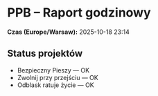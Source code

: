# PPB – Raport godzinowy
**Czas (Europe/Warsaw):** 2025-10-18 23:14

## Status projektów
- Bezpieczny Pieszy — OK
- Zwolnij przy przejściu — OK
- Odblask ratuje życie — OK

